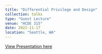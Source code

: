 ```yaml
---
title: "Differential Privilege and Design"
collection: talks
type: "Guest Lecture"
venue: "HCDE 315"
date: 2022-11-17
location: "Seattle, WA"
---
```


[View Presentation here](https://docs.google.com/presentation/d/1drv5AhNWgPVAZzlQ_YxGAQNhAVJKckI_-i5TVrfmPZU/edit?usp=sharing)
